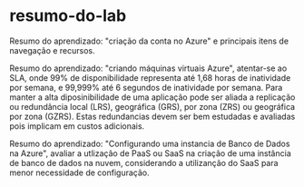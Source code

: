 # resumo-do-lab
 
Resumo do aprendizado: "criação da conta no Azure" e principais itens de navegação e recursos.

Resumo do aprendizado: "criando máquinas virtuais Azure", atentar-se ao SLA, onde 99% de disponibilidade representa até 1,68 horas de inatividade por semana, e 99,999% até 6 segundos de inatividade por semana. Para manter a alta diposinibilidade de uma aplicação pode ser aliada a replicação ou redundância local (LRS), geográfica (GRS), por zona (ZRS) ou  geográfica por zona (GZRS). Estas redundancias devem ser bem estudadas e avaliadas pois implicam em custos adicionais.

Resumo do aprendizado: "Configurando uma instancia de Banco de Dados na Azure", avaliar a utlização de PaaS ou SaaS na criação de uma instância de banco de dados na nuvem, considerando a utilizanção do SaaS para menor necessidade de configuração.
